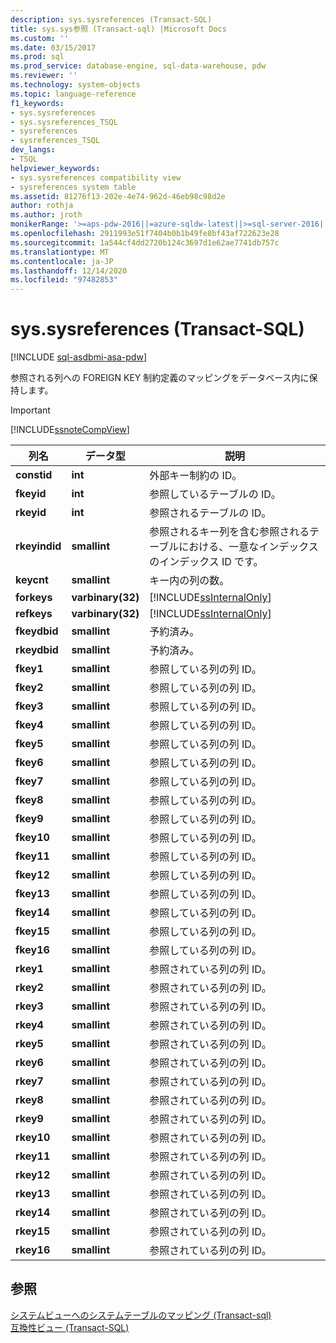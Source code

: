 ```yaml
---
description: sys.sysreferences (Transact-SQL)
title: sys.sys参照 (Transact-sql) |Microsoft Docs
ms.custom: ''
ms.date: 03/15/2017
ms.prod: sql
ms.prod_service: database-engine, sql-data-warehouse, pdw
ms.reviewer: ''
ms.technology: system-objects
ms.topic: language-reference
f1_keywords:
- sys.sysreferences
- sys.sysreferences_TSQL
- sysreferences
- sysreferences_TSQL
dev_langs:
- TSQL
helpviewer_keywords:
- sys.sysreferences compatibility view
- sysreferences system table
ms.assetid: 81276f13-202e-4e74-962d-46eb98c98d2e
author: rothja
ms.author: jroth
monikerRange: '>=aps-pdw-2016||=azure-sqldw-latest||>=sql-server-2016||>=sql-server-linux-2017||=azuresqldb-mi-current'
ms.openlocfilehash: 2911993e51f7404b0b1b49fe8bf43af722623e28
ms.sourcegitcommit: 1a544cf4dd2720b124c3697d1e62ae7741db757c
ms.translationtype: MT
ms.contentlocale: ja-JP
ms.lasthandoff: 12/14/2020
ms.locfileid: "97482853"
---
```

# <a name="syssysreferences-transact-sql"></a>sys.sysreferences (Transact-SQL)
[!INCLUDE [sql-asdbmi-asa-pdw](../../includes/applies-to-version/sql-asdbmi-asa-pdw.md)]

  参照される列への FOREIGN KEY 制約定義のマッピングをデータベース内に保持します。  
  
> [!IMPORTANT]  
>  [!INCLUDE[ssnoteCompView](../../includes/ssnotecompview-md.md)]  
  
|列名|データ型|説明|  
|-----------------|---------------|-----------------|  
|**constid**|**int**|外部キー制約の ID。|  
|**fkeyid**|**int**|参照しているテーブルの ID。|  
|**rkeyid**|**int**|参照されるテーブルの ID。|  
|**rkeyindid**|**smallint**|参照されるキー列を含む参照されるテーブルにおける、一意なインデックスのインデックス ID です。|  
|**keycnt**|**smallint**|キー内の列の数。|  
|**forkeys**|**varbinary(32)**|[!INCLUDE[ssInternalOnly](../../includes/ssinternalonly-md.md)]|  
|**refkeys**|**varbinary(32)**|[!INCLUDE[ssInternalOnly](../../includes/ssinternalonly-md.md)]|  
|**fkeydbid**|**smallint**|予約済み。|  
|**rkeydbid**|**smallint**|予約済み。|  
|**fkey1**|**smallint**|参照している列の列 ID。|  
|**fkey2**|**smallint**|参照している列の列 ID。|  
|**fkey3**|**smallint**|参照している列の列 ID。|  
|**fkey4**|**smallint**|参照している列の列 ID。|  
|**fkey5**|**smallint**|参照している列の列 ID。|  
|**fkey6**|**smallint**|参照している列の列 ID。|  
|**fkey7**|**smallint**|参照している列の列 ID。|  
|**fkey8**|**smallint**|参照している列の列 ID。|  
|**fkey9**|**smallint**|参照している列の列 ID。|  
|**fkey10**|**smallint**|参照している列の列 ID。|  
|**fkey11**|**smallint**|参照している列の列 ID。|  
|**fkey12**|**smallint**|参照している列の列 ID。|  
|**fkey13**|**smallint**|参照している列の列 ID。|  
|**fkey14**|**smallint**|参照している列の列 ID。|  
|**fkey15**|**smallint**|参照している列の列 ID。|  
|**fkey16**|**smallint**|参照している列の列 ID。|  
|**rkey1**|**smallint**|参照されている列の列 ID。|  
|**rkey2**|**smallint**|参照されている列の列 ID。|  
|**rkey3**|**smallint**|参照されている列の列 ID。|  
|**rkey4**|**smallint**|参照されている列の列 ID。|  
|**rkey5**|**smallint**|参照されている列の列 ID。|  
|**rkey6**|**smallint**|参照されている列の列 ID。|  
|**rkey7**|**smallint**|参照されている列の列 ID。|  
|**rkey8**|**smallint**|参照されている列の列 ID。|  
|**rkey9**|**smallint**|参照されている列の列 ID。|  
|**rkey10**|**smallint**|参照されている列の列 ID。|  
|**rkey11**|**smallint**|参照されている列の列 ID。|  
|**rkey12**|**smallint**|参照されている列の列 ID。|  
|**rkey13**|**smallint**|参照されている列の列 ID。|  
|**rkey14**|**smallint**|参照されている列の列 ID。|  
|**rkey15**|**smallint**|参照されている列の列 ID。|  
|**rkey16**|**smallint**|参照されている列の列 ID。|  
  
## <a name="see-also"></a>参照  
 [システムビューへのシステムテーブルのマッピング &#40;Transact-sql&#41;](../../relational-databases/system-tables/mapping-system-tables-to-system-views-transact-sql.md)   
 [互換性ビュー &#40;Transact-SQL&#41;](~/relational-databases/system-compatibility-views/system-compatibility-views-transact-sql.md)  
  
  

